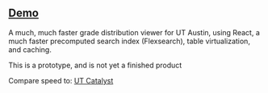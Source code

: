 ## [Demo](https://aiddun.github.io/enzyme)

A much, much faster grade distribution viewer for UT Austin, using React, a much faster precomputed search index (Flexsearch), table virtualization, and caching.

This is a prototype, and is not yet a finished product

Compare speed to: [UT Catalyst](http://utcatalyst.org/grade-distributions)
